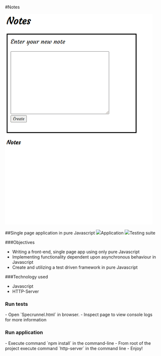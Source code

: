 #Notes

![Creating notes in the application](noteGif.gif)

##Single page application in pure Javascript
<img src="https://i.gyazo.com/f1ca5fa01884a43548be839edaee7d90.png">Application</img>
<img src="https://i.gyazo.com/eabb090fa3c121c002fd0bdfbea18e6c.png">Testing suite</img>

###Objectives

- Writing a front-end, single page app using only pure Javascript
- Implementing functionality dependent upon asynchronous behaviour in Javascript
- Create and utilizing a test driven framework in pure Javascript

###Technology used
- Javascript
- HTTP-Server

<h3>Run tests</h3>
- Open `Specrunnel.html` in browser.
- Inspect page to view console logs for more information

<h3>Run application</h3>
- Execute command `npm install` in the command-line
- From root of the project execute command `http-server` in the command line
- Enjoy!
